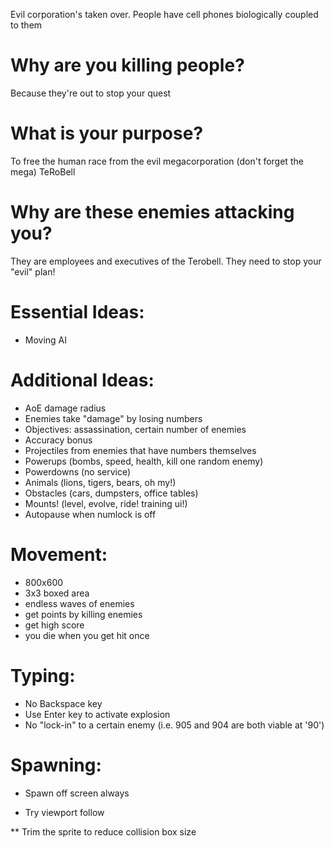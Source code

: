 Evil corporation's taken over.
People have cell phones biologically coupled to them

Why are you killing people?
===========================
Because they're out to stop your quest

What is your purpose?
=====================
To free the human race from the evil megacorporation (don't forget the mega) TeRoBell

Why are these enemies attacking you?
====================================
They are employees and executives of the Terobell.  They need to stop your "evil" plan!

Essential Ideas:
================
- Moving AI

Additional Ideas:
=================
- AoE damage radius
- Enemies take "damage" by losing numbers
- Objectives: assassination, certain number of enemies
- Accuracy bonus
- Projectiles from enemies that have numbers themselves
- Powerups (bombs, speed, health, kill one random enemy)
- Powerdowns (no service)
- Animals (lions, tigers, bears, oh my!)
- Obstacles (cars, dumpsters, office tables)
- Mounts! (level, evolve, ride! training ui!)
- Autopause when numlock is off

Movement:
=========
- 800x600
- 3x3 boxed area
- endless waves of enemies
- get points by killing enemies
- get high score
- you die when you get hit once


Typing:
=======
- No Backspace key
- Use Enter key to activate explosion
- No "lock-in" to a certain enemy (i.e. 905 and 904 are both viable at '90')

Spawning:
=========
- Spawn off screen always
* Try viewport follow

** Trim the sprite to reduce collision box size
